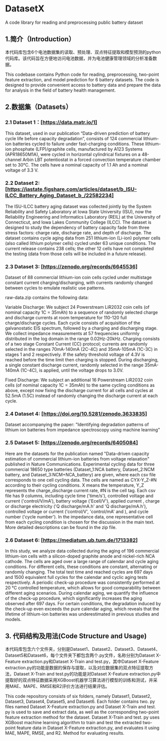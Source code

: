# DatasetX
A code library for reading and preprocessing public battery dataset

## 1.简介（Introduction）
本代码库包含6个电池数据集的读取、预处理、双点特征提取和模型预测的python代码库。该代码旨在方便地访问电池数据，并为电池健康管理领域的分析准备数据。

This codebase contains Python code for reading, preprocessing, two-point feature extraction, and model prediction for 6 battery datasets. The code is designed to provide convenient access to battery data and prepare the data for analysis in the field of battery health management.

## 2.数据集（Datasets）
### 2.1 Dataset 1：[https://data.matr.io/1]
This dataset, used in our publication “Data-driven prediction of battery cycle life before capacity degradation”, consists of 124 commercial lithium-ion batteries cycled to failure under fast-charging conditions. These lithium-ion phosphate (LFP)/graphite cells, manufactured by A123 Systems (APR18650M1A), were cycled in horizontal cylindrical fixtures on a 48-channel Arbin LBT potentiostat in a forced convection temperature chamber set to 30°C. The cells have a nominal capacity of 1.1 Ah and a nominal voltage of 3.3 V.


### 2.2 Dataset 2: [https://iastate.figshare.com/articles/dataset/b_ISU-ILCC_Battery_Aging_Dataset_b_/22582234]
The ISU-ILCC battery aging dataset was collected jointly by the System Reliability and Safety Laboratory at Iowa State University (ISU), now the Reliability Engineering and Informatics Laboratory (REIL) at the University of Connecticut, and Iowa Lakes Community College (ILCC). The dataset is designed to study the dependency of battery capacity fade from three stress factors: charge rate, discharge rate, and depth of discharge. The dataset contains cycle aging data from 251 lithium-ion (Li-ion) polymer cells (also called lithium polymer cells) cycled under 63 unique conditions. The current release contains 238 cells; the other 12 cells have not completed the testing (data from those cells will be included in a future release).

### 2.3 Dataset 3: [https://zenodo.org/records/6645536]
Dataset of 88 commercial lithium-ion coin cells cycled under multistage constant current charging/discharging, with currents randomly changed between cycles to emulate realistic use patterns.

raw-data.zip contains the following data:

Variable Discharge: We subject 24 Powerstream LiR2032 coin cells (of nominal capacity 1C = 35mAh) to a sequence of randomly selected charge and discharge currents at room temperature for 110-120 full charge/discharge cycles. Each cycle consists of acquisition of the galvanostatic EIS spectrum, followed by a charging and discharging stage. We collect impedance measurements at 57 frequencies uniformly distributed in the log domain in the range 0.02Hz-20kHz. Charging consists of a two stage Constant Current (CC) protocol; currents are randomly selected in the ranges 70mA-140mA (2C-4C) and 35mA-105mA (1C-3C) in stages 1 and 2 respectively. If the safety threshold voltage of 4.3V is reached before the time limit then charging is stopped. During discharging, a single constant discharge current, randomly selected in the range 35mA-140mA (1C-4C), is applied, until the voltage drops to 3.0V.

Fixed Discharge: We subject an additional 16 Powerstream LiR2032 coin cells (of nominal capacity 1C = 35mAh) to the same cycling conditions as above, except now fixing the discharge current for all cells and cycles at 52.5mA (1.5C) instead of randomly changing the discharge current at each cycle.

### 2.4 Dataset 4: [https://doi.org/10.5281/zenodo.3633835]
Dataset accompanying the paper: "Identifying degradation patterns of lithium ion batteries from impedance spectroscopy using machine learning"

### 2.5 Dataset 5: [https://zenodo.org/records/6405084]
Here are the datasets for the publication named "Data-driven capacity estimation of commercial lithium-ion batteries from voltage relaxation" published in Nature Communications. Experimental cycling data for three commercial 18650 type batteries (Dataset_1:NCA battery, Dataset_2:NCM battery, and Dataset_3:NCM+NCA_battery) are given, where each csv file corresponds to one cell cycling data. The cells are named as CYX-Y_Z-#N according to their cycling conditions. X means the temperature, Y_Z represents the charge_discharge current rate, #N is the cell tag. Each csv file has 9 columns, including cycle time ('time/s'), controlled voltage and current ('control/V/mA'), battery voltage ('Ecell/V'), applied current , charge or discharge electricity ('Q discharge/mA.h' and 'Q discharge/mA.h'), controlled voltage or current ('control/V', 'control/mA' and ), and cycle number ('cycle number'). In the impedance data, one representative cell from each cycling condition is chosen for the discussion in the main text. More detailed descriptions can be found in the zip file.

### 2.6 Dataset 6: [https://mediatum.ub.tum.de/1713382]
In this study, we analyze data collected during the aging of 196 commercial lithium-ion cells with a silicon-doped graphite anode and nickel-rich NCA cathode. The cells are aged over a large range of calendar and cycle aging conditions. For different cells, these conditions are constant, alternating or randomly changing. The total test time and reached cycles are 697 days and 1500 equivalent full cycles for the calendar and cyclic aging tests respectively. A periodic check-up procedure was consistently performed at 20 °C controlled temperature, which allows for good comparability between different aging scenarios. During calendar aging, we quantify the influence of the check-up procedure, which significantly increases the aging observed after 697 days. For certain conditions, the degradation induced by the check-up even exceeds the pure calendar aging, which reveals that the lifetime of lithium-ion batteries was underestimated in previous studies and models.

## 3. 代码结构及用法(Code Structure and Usage)
本代码库包含六个文件夹，分别是Dataset1、Dataset2、Dataset3、Dataset4、Dataset5和Dataset6，每个文件夹下都包含两个.py文件，名称分别为Dataset X-Feature extraction.py和Dataset X-Train and test.py，其中Dataset X-Feature extraction.py的功能是数据的保存与提取，以及对应数据集的双点特征提取方法，Dataset X-Train and test.py的功能是对Dataset X-Feature extraction.py中提取好的双点特征数据采用XGBoost机器学习算法进行模型的训练和测试，并采用MAE、MAPE、RMSE和R2评价方法进行结果评估。

This code repository consists of six folders, namely Dataset1, Dataset2, Dataset3, Dataset4, Dataset5, and Dataset6. Each folder contains two. py files named Dataset X-Feature extraction.py and Dataset X-Train and test. py is used to save and extract data, as well as the corresponding two-point feature extraction method for the dataset. Dataset X-Train and test. py uses XGBoost machine learning algorithm to train and test the extracted two-point feature data in Dataset X-Feature extraction.py, and evaluates it using MAE, MAPE, RMSE, and R2. Method for evaluating results.


